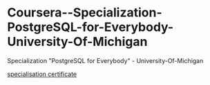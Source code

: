 # Coursera--Specialization-PostgreSQL-for-Everybody-University-Of-Michigan
Specialization "PostgreSQL for Everybody" - University-Of-Michigan

[specialisation certificate](!certificate.png)
